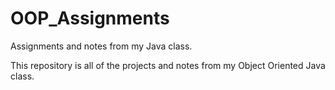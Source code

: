 # OOP_Assignments
Assignments and notes from my Java class. 

This repository is all of the projects and notes from my Object Oriented Java class.

